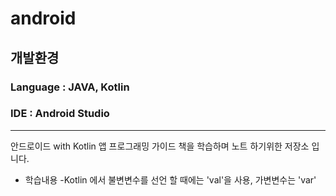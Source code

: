 # android
개발환경
--------
### Language : JAVA, Kotlin  
### IDE : Android Studio  

--------

안드로이드 with Kotlin 앱 프로그래밍 가이드 책을 학습하며 노트 하기위한 저장소 입니다.

- 학습내용
  -Kotlin 에서 불변변수를 선언 할 때에는 'val'을 사용, 가변변수는 'var'
